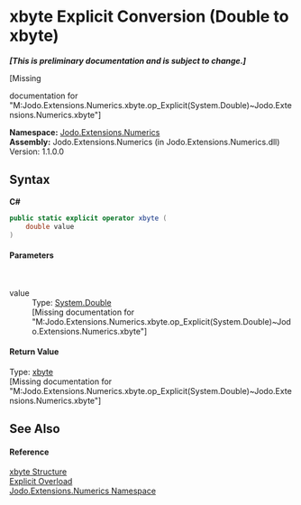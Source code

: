# xbyte&nbsp;Explicit Conversion (Double to xbyte)
 _**\[This is preliminary documentation and is subject to change.\]**_

\[Missing <summary> documentation for "M:Jodo.Extensions.Numerics.xbyte.op_Explicit(System.Double)~Jodo.Extensions.Numerics.xbyte"\]

**Namespace:**&nbsp;<a href="N_Jodo_Extensions_Numerics">Jodo.Extensions.Numerics</a><br />**Assembly:**&nbsp;Jodo.Extensions.Numerics (in Jodo.Extensions.Numerics.dll) Version: 1.1.0.0

## Syntax

**C#**<br />
``` C#
public static explicit operator xbyte (
	double value
)
```


#### Parameters
&nbsp;<dl><dt>value</dt><dd>Type: <a href="https://docs.microsoft.com/dotnet/api/system.double" target="_blank" rel="noopener noreferrer">System.Double</a><br />\[Missing <param name="value"/> documentation for "M:Jodo.Extensions.Numerics.xbyte.op_Explicit(System.Double)~Jodo.Extensions.Numerics.xbyte"\]</dd></dl>

#### Return Value
Type: <a href="T_Jodo_Extensions_Numerics_xbyte">xbyte</a><br />\[Missing <returns> documentation for "M:Jodo.Extensions.Numerics.xbyte.op_Explicit(System.Double)~Jodo.Extensions.Numerics.xbyte"\]

## See Also


#### Reference
<a href="T_Jodo_Extensions_Numerics_xbyte">xbyte Structure</a><br /><a href="Overload_Jodo_Extensions_Numerics_xbyte_op_Explicit">Explicit Overload</a><br /><a href="N_Jodo_Extensions_Numerics">Jodo.Extensions.Numerics Namespace</a><br />